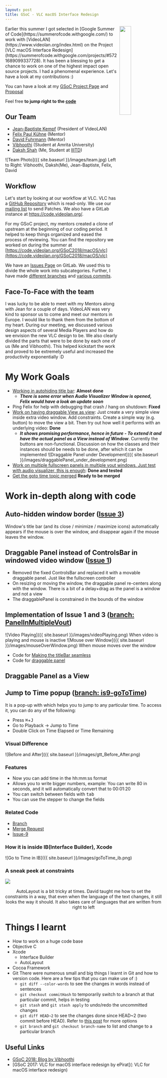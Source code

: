 ```yaml
---
layout: post
title: GSoC - VLC macOS Interface Redesign
---
```

<img align="right" src="{{ site.baseurl }}/images/vlc_logo.png" width="27%" height="27%">
Earlier this summer I got selected in [Google Summer of Code](https://summerofcode.withgoogle.com/) to work with [VideoLAN](https://www.videolan.org/index.html) on the Project [VLC macOS Interface Redesign](https://summerofcode.withgoogle.com/projects/#5721689099337728). It has been a blessing to get a chance to work on one of the highest impact open source projects. I had a phenomenal experience. Let's have a look at my contributions :)

You can have a look at my [GSoC Project Page](https://summerofcode.withgoogle.com/projects/#5721689099337728) and [Proposal]()

Feel free **to jump right to the [code](https://code.videolan.org/GSoC2018/macOS/vlc/branches)**

## Our Team
* [Jean-Baptiste Kempf](https://code.videolan.org/jbk) (President of VideoLAN)
* [Felix Paul Kühne](https://code.videolan.org/fkuehne) (Mentor)
* [David Fuhrmann](https://code.videolan.org/dfuhrmann) (Mentor)
* [Vibhoothi](https://code.videolan.org/vibhoothiiaanand) (Student at Amrita University)
* [Daksh Shah](https://code.videolan.org/Daksh) (Me, Student at [IIITD](https://iiitd.ac.in/))

![Team Photo]({{ site.baseurl }}/images/team.jpg)
Left to Right: Vibhoothi, Daksh(Me), Jean-Baptiste, Felix, David

## Workflow
Let's start by looking at our workflow at VLC. VLC has a [GitHub Repository](https://github.com/videolan/vlc) which is read-only.  We use our [mailing list](https://wiki.videolan.org/Sending_Patches_VLC/) to send Patches. We also have a GitLab instance at https://code.videolan.org/.

For my GSoC project, my mentors created a clone of upstream at the beginning of our coding period. It helped to keep things organized and eased the process of reviewing. You can find the repository we worked on during the summer at [https://code.videolan.org/GSoC2018/macOS/vlc](https://code.videolan.org/GSoC2018/macOS/vlc)

We have an [Issues Page](https://code.videolan.org/GSoC2018/macOS/vlc/issues?scope=all&utf8=%E2%9C%93&state=opened) on GitLab. We used this to divide the whole work into subcategories. Further, I have made [different branches](https://code.videolan.org/GSoC2018/macOS/vlc/branches/all) and [various commits](https://code.videolan.org/Daksh).

## Face-To-Face with the team
I was lucky to be able to meet with my Mentors along with Jean for a couple of days. VideoLAN was very kind to sponsor us to come and meet our mentors in Europe. I would like to thank them from the bottom of my heart.
During our meeting, we discussed various design aspects of several Media Players and how do we envision the new VLC design to be. We also clearly divided the parts that were to be done by each one of us (Me and Vibhoothi). This helped kickstart the work and proved to be extremely useful and increased the productivity exponentially :D

# My Work Goals
* [Working in autohiding title bar](#autohidden-border): **Almost done**
  * **_There is some error when Audio Visualizer Window is opened, Felix would have a look an update soon_**
* Ping Felix for help with debugging that crash / hang on shutdown: **Fixed**
* [Work on having draggable View as view](#dp-as-view): Just create a very simple view inside extra video window. Add constraints. Create a simple way (e.g. button) to move the view a bit. Then try out how well it performs with an underlying video: **Done**
  * **_It shows promising performance, hence in future - To extend it and have the actual panel as a View instead of Window_**. Currently the buttons are non-functional. Discussion on how the classes and their instances should be needs to be done, after which it can be implemented
  ![Draggable Panel under Development]({{ site.baseurl }}/images/draggablePanel_under_development.png)
* [Work on multiple fullscreen panels in multiple vout windows. Just test with audio visualizer, this is enough](#draggable-panel): **Done and tested**
* [Get the goto time topic merged](#go-to-time) **Ready to be merged**


# Work in-depth along with code
## <a name="autohidden-border"></a>Auto-hidden window border ([Issue 3](https://code.videolan.org/GSoC2018/macOS/vlc/issues/3))
Window's title bar (and its close / minimize / maximize icons) automatically appears if the mouse is over the window, and disappear again if the mouse leaves the window.

## <a name="draggable-panel"></a>Draggable Panel instead of ControlsBar in windowed video  window ([Issue 1](https://code.videolan.org/GSoC2018/macOS/vlc/issues/1))
* Removed the fixed ControlsBar and replaced it with a movable draggable panel. Just like the fullscreen controller
* On resizing or moving the window, the draggable panel re-centers along with the window. There is a bit of a delay+drag as the panel is a window and not a view
* The draggablePanel is constrained in the bounds of the window

## Implementation of Issue 1 and 3 ([branch: PanelInMultipleVout](https://code.videolan.org/GSoC2018/macOS/vlc/tree/PanelInMultipleVout))
![Video Playing]({{ site.baseurl }}/images/videoPlaying.png)
When video is playing and mouse is inactive
![Mouse over Window]({{ site.baseurl }}/images/mouseOverWindow.png)
When mouse moves over the window

* Code for [Making the titleBar seamless](https://code.videolan.org/GSoC2018/macOS/vlc/commit/f287ebb171342ca5e2324c10cf0f60f06a1b555d)
* Code for [draggable panel](https://code.videolan.org/GSoC2018/macOS/vlc/commit/4777cf0d1efd11f129ff563cb9dec2e57536df9e)

## <a name="dp-as-view"></a>Draggable Panel as a View

## <a name="go-to-time"></a>Jump to Time popup ([branch: is9-goToTime]((https://code.videolan.org/GSoC2018/macOS/vlc/tree/is9-goToTime)))
It is a pop-up with which helps you to jump to any particular time. To access it, you can do any of the following:
* Press <kbd>⌘</kbd>+<kbd>J</kbd>
* Go to Playback -> Jump to Time
* Double Click on Time Elapsed or Time Remaining

### Visual Difference
![Before and After]({{ site.baseurl }}/images/gtt_Before_After.png)

### Features
* Now you can add time in the hh:mm:ss format
* Allows you to write bigger numbers, example: You can write 80 in seconds, and it will automatically convert that to 00:01:20
* You can switch between fields with <kbd>tab</kbd>
* You can use the stepper to change the fields

### Related Code
* [Branch](https://code.videolan.org/GSoC2018/macOS/vlc/tree/is9-goToTime)
* [Merge Request](https://code.videolan.org/GSoC2018/macOS/vlc/merge_requests/2)
* [Issue-9](https://code.videolan.org/GSoC2018/macOS/vlc/issues/9)

### How it is inside IB(Interface Builder), Xcode
![Go to Time in IB]({{ site.baseurl }}/images/goToTime_ib.png)

### A sneak peek at constraints
<img align="left" src="{{ site.baseurl }}/images/goToTime_constraints.png">
<br />
<p align="center">
AutoLayout is a bit tricky at times. David taught me how to set the constraints in a way, that even when the language of the text changes, it still looks the way it should. It also takes care of languages that are written from right to left
</p>

# Things I learnt
* How to work on a huge code base
* Objective C
* Xcode
  * Interface Builder
  * AutoLayout
* Cocoa Framework
* Git
  There were numerous small and big things I learnt in Git and how to version code. Here are a few tips that you can make use of :)
  * `git diff --color-words` to see the changes in words instead of sentences
  * `git checkout commitHash` to temporarily switch to a branch at that particular commit, helps in testing
  * `git stash` and `git stash apply` to undo/redo the uncommitted changes
  * `git diff HEAD~2` to see the changes done since HEAD~2 (two commit before HEAD). Refer to [this post](https://stackoverflow.com/a/9903611/2806163) for more options
  * `git branch` and `git checkout branch-name` to list and change to a particular branch

## Useful Links
* [GSoC 2018: Blog by Vibhoothi](https://vibhoothiiaanand.wordpress.com/2018/08/10/gsoc-2018-final-report/)
* [GSoC 2017: VLC for macOS interface redesign by ePirat](: VLC for macOS interface redesign)
